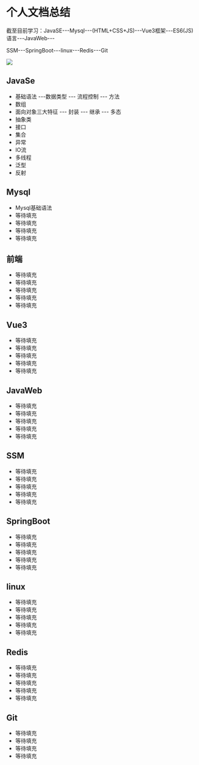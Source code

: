 # 个人文档总结

截至目前学习：JavaSE---Mysql---(HTML+CSS+JS)---Vue3框架---ES6(JS)语言---JavaWeb---

SSM---SpringBoot---linux---Redis---Git

![](C:\Users\89585\Desktop\笔记仓库\images\java-logo.png)

## JavaSe

- 基础语法 ---数据类型 --- 流程控制 --- 方法
- 数组
- 面向对象三大特征 --- 封装 --- 继承 --- 多态
- 抽象类
- 接口
- 集合
- 异常
- IO流
- 多线程
- 泛型
- 反射

## Mysql

- Mysql基础语法
- 等待填充
- 等待填充
- 等待填充
- 等待填充

## 前端

- 等待填充
- 等待填充
- 等待填充
- 等待填充
- 等待填充

## Vue3

- 等待填充
- 等待填充
- 等待填充
- 等待填充
- 等待填充

## JavaWeb

- 等待填充
- 等待填充
- 等待填充
- 等待填充
- 等待填充

## SSM

- 等待填充
- 等待填充
- 等待填充
- 等待填充
- 等待填充

## SpringBoot

- 等待填充
- 等待填充
- 等待填充
- 等待填充
- 等待填充

## linux

- 等待填充
- 等待填充
- 等待填充
- 等待填充
- 等待填充

## Redis

- 等待填充
- 等待填充
- 等待填充
- 等待填充
- 等待填充

## Git

- 等待填充
- 等待填充
- 等待填充
- 等待填充